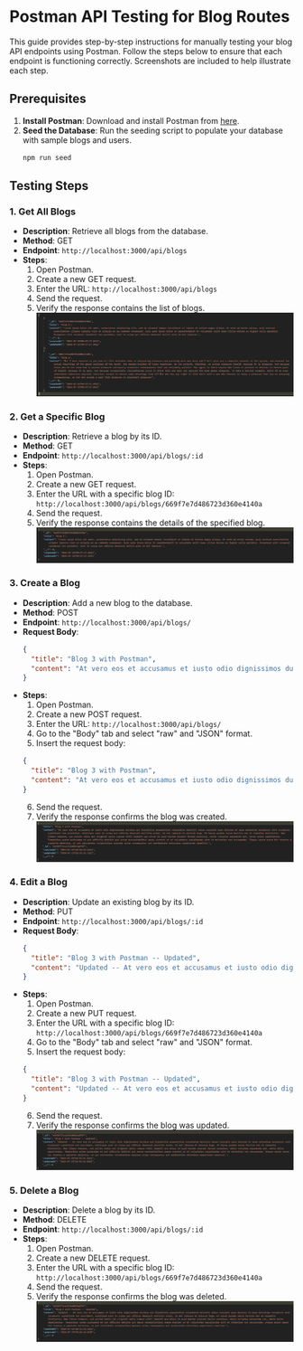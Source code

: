 # Postman API Testing for Blog Routes

This guide provides step-by-step instructions for manually testing your blog API endpoints using Postman. Follow the steps below to ensure that each endpoint is functioning correctly. Screenshots are included to help illustrate each step.

## Prerequisites

1. **Install Postman**: Download and install Postman from [here](https://www.postman.com/downloads/).
2. **Seed the Database**: Run the seeding script to populate your database with sample blogs and users.
    ```bash
    npm run seed
    ```

## Testing Steps

### 1. Get All Blogs

- **Description**: Retrieve all blogs from the database.
- **Method**: GET
- **Endpoint**: `http://localhost:3000/api/blogs`
- **Steps**:
  1. Open Postman.
  2. Create a new GET request.
  3. Enter the URL: `http://localhost:3000/api/blogs`
  4. Send the request.
  5. Verify the response contains the list of blogs.
  ![Postman Figure 1](./screenshots/postman-figure-1.png)

### 2. Get a Specific Blog

- **Description**: Retrieve a blog by its ID.
- **Method**: GET
- **Endpoint**: `http://localhost:3000/api/blogs/:id`
- **Steps**:
  1. Open Postman.
  2. Create a new GET request.
  3. Enter the URL with a specific blog ID: `http://localhost:3000/api/blogs/669f7e7d486723d360e4140a`
  4. Send the request.
  5. Verify the response contains the details of the specified blog.
  ![Postman Figure 2](./screenshots/postman-figure-2.png)

### 3. Create a Blog

- **Description**: Add a new blog to the database.
- **Method**: POST
- **Endpoint**: `http://localhost:3000/api/blogs/`
- **Request Body**:
    ```json
    {
      "title": "Blog 3 with Postman",
      "content": "At vero eos et accusamus et iusto odio dignissimos ducimus qui blanditiis praesentium voluptatum..."
    }
    ```
- **Steps**:
  1. Open Postman.
  2. Create a new POST request.
  3. Enter the URL: `http://localhost:3000/api/blogs/`
  4. Go to the "Body" tab and select "raw" and "JSON" format.
  5. Insert the request body:
    ```json
    {
      "title": "Blog 3 with Postman",
      "content": "At vero eos et accusamus et iusto odio dignissimos ducimus qui blanditiis praesentium voluptatum..."
    }
    ```
  6. Send the request.
  7. Verify the response confirms the blog was created.
  ![Postman Figure 3](./screenshots/postman-figure-3.png)

### 4. Edit a Blog

- **Description**: Update an existing blog by its ID.
- **Method**: PUT
- **Endpoint**: `http://localhost:3000/api/blogs/:id`
- **Request Body**:
    ```json
    {
      "title": "Blog 3 with Postman -- Updated",
      "content": "Updated -- At vero eos et accusamus et iusto odio dignissimos ducimus qui blanditiis praesentium voluptatum..."
    }
    ```
- **Steps**:
  1. Open Postman.
  2. Create a new PUT request.
  3. Enter the URL with a specific blog ID: `http://localhost:3000/api/blogs/669f7e7d486723d360e4140a`
  4. Go to the "Body" tab and select "raw" and "JSON" format.
  5. Insert the request body:
    ```json
    {
      "title": "Blog 3 with Postman -- Updated",
      "content": "Updated -- At vero eos et accusamus et iusto odio dignissimos ducimus qui blanditiis praesentium voluptatum..."
    }
    ```
  6. Send the request.
  7. Verify the response confirms the blog was updated.
  ![Postman Figure 4](./screenshots/postman-figure-4.png)

### 5. Delete a Blog

- **Description**: Delete a blog by its ID.
- **Method**: DELETE
- **Endpoint**: `http://localhost:3000/api/blogs/:id`
- **Steps**:
  1. Open Postman.
  2. Create a new DELETE request.
  3. Enter the URL with a specific blog ID: `http://localhost:3000/api/blogs/669f7e7d486723d360e4140a`
  4. Send the request.
  5. Verify the response confirms the blog was deleted.
  ![Postman Figure 5](./screenshots/postman-figure-5.png)

